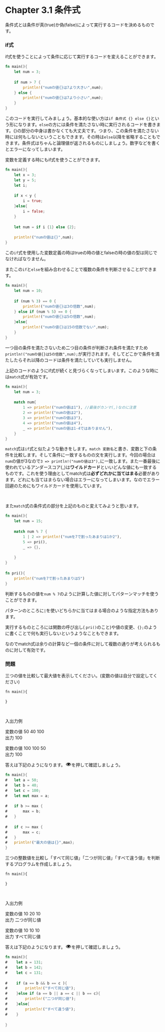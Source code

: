 # Chapter 3.1 条件式

条件式とは条件が真(true)か偽(false)によって実行するコードを決めるものです。

### if式
if式を使うことによって条件に応じて実行するコードを変えることができます。
```rust
fn main(){
    let num = 3;

    if num > 7 {
        println!("numの値{}は7より大きい",num);
    } else {
        println!("numの値{}は7より小さい",num);
    }
}
```
このコードを実行してみましょう。基本的な使い方は`if 条件式 {} else {}`という形になります。`else`の方には条件を満たさない時に実行されるコードを書きます。{}の部分の中身は書かなくても大丈夫です。つまり、この条件を満たさない時には何もしないということもできます。その時は`else`以降を省略することもできます。条件式はちゃんと論理値が返されるものにしましょう。数字などを書くとエラーになってしまいます。

変数を定義する時にもif式を使うことができます。
```rust
fn main(){
    let x = 3;
    let y = 5;
    let i;

    if x < y {
        i = true;
    }else{
        i = false;
    }

    let num = if i {1} else {2};

    println!("numの値は{}",num);
}
```
この`if`式を使用した変数定義の時はtrueの時の値とfalseの時の値の型は同じでなければなりません。

またこの`if`と`else`を組み合わせることで複数の条件を判断させることができます。

```rust
fn main(){
    let num = 10;

    if (num % 3) == 0 {
        println!("numの値{}は3の倍数",num);
    } else if (num % 5) == 0 {
        println!("numの値{}は5の倍数",num);
    }else{
        println!("numの値{}は15の倍数でない",num);
    }
}
```
一つ目の条件を満たさないため二つ目の条件が判断され条件を満たすため`println!("numの値{}は5の倍数",num);`が実行されます。そしてどこかで条件を満たしたらそれ以降のコードは条件を満たしていても実行しません。

上記のコードのようにif式が続くと見づらくなってしまいます。このような時には`match`式が有効です。
```rust
fn main(){
    let num = 3;

    match num{
        1 => println!("numの値は1"), //最後がカンマ(,)なのに注意
        2 => println!("numの値は2"),
        3 => println!("numの値は3"),
        4 => println!("numの値は4"),
        _ => println!("numの値は1-4ではありません"),
    }
}
```
`match`式は`if`式と似たような動きをします。`match 変数名`と書き、変数と下の条件を比較します。そして条件に一致するものの文を実行します。今回の場合は`num`の値が3なので`3 => println!("numの値は3"),`に一致します。また一番最後に使われているアンダースコア(_)は**ワイルドカード**といいどんな値にも一致するものです。これを使う理由としてmatch式は**必ずどれかに当てはまる**必要があります。どれにも当てはまらない場合はエラーになってしまいます。なのでエラー回避のためにもワイルドカードを使用しています。

<br>

また`match`式の条件式の部分を上記のものと変えてみようと思います。
```rust
fn main(){
    let num = 15;

    match num % 7 {
        1 | 2 => println!("numを7で割ったあまりは1か2"),
        5 => pri(),
        _ => {},

    }
}

fn pri(){
    println!("numを7で割ったあまりは5")
}
```
判断するものの値を`num % 7`のように計算した値に対してパターンマッチを使うことができます。

パターンのところに`|`を使いどちらかに当てはまる場合のような指定方法もあります。

実行するものところには関数の呼び出し( `pri()`のこと)や値の変更、`{};`のように書くことで何も実行しないというようなこともできます。

なのでmatch式は余りの計算など一個の条件に対して複数の通りが考えられるものに対して有効です。

### 問題　

三つの値を比較して最大値を表示してください。(変数の値は自分で設定してください)
```rust,editable
fn main(){

}
```
<br>

入出力例

変数の値 50 40 100<br> 
出力 100<br>

変数の値 100 100 50<br>
出力 100<br>

答えは下記のようになります。![表示](../img/%E8%A1%A8%E7%A4%BA.png)を押して確認しましょう。
```rust
fn main(){
#   let a = 50;
#   let b = 40;
#   let c = 100;
#   let mut max = a;  
  
#   if b >= max {
#       max = b;    
#   }

#   if c >= max {
#       max = c;
#   }
#   println!("最大の値は{}",max);
}
```

三つの整数値を比較し「すべて同じ値」「二つが同じ値」「すべて違う値」を判断するプログラムを作成しましょう。
```rust,editable
fn main(){

}
```
<br>

入出力例

変数の値 10 20 10<br> 
出力 二つが同じ値<br>

変数の値 10 10 10<br>
出力 すべて同じ値<br>


答えは下記のようになります。![表示](../img/%E8%A1%A8%E7%A4%BA.png)を押して確認しましょう。
```rust
fn main(){
#    let a = 131;
#    let b = 142;
#    let c = 131;

#    if (a == b && b == c ){
#        println!("すべて同じ値");
#    }else if (a == b || a == c || b == c){
#        println!("二つが同じ値");
#    }else{
#        println!("すべて違う値");
#    }

}
```